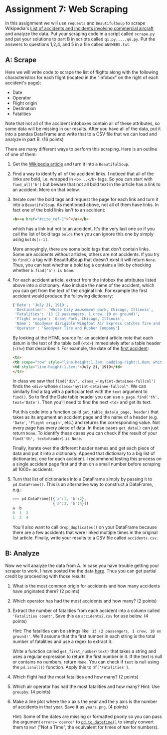 # Assignment 7: Web Scraping
In this assignment we will use `requests` and `BeautifulSoup` to scrape Wikipedia's [List of accidents and incidents involving commercial aircraft](https://en.wikipedia.org/wiki/List_of_accidents_and_incidents_involving_commercial_aircraft) and analyze the data. Put your scraping code in a script called `scrape.py` and put your solutions to part B in scripts called `q1.py,...,q6.py`. Put the answers to questions 1,2,4, and 5 in a file called `ANSWERS.txt`.

## A: Scrape
Here we will write code to scrape the list of flights along with the following characteristics for each flight (located in the "infobox" on the right of each accident's page):

 - Date
 - Operator
 - Flight origin
 - Destination
 - Fatalities

Note that not all of the accident infoboxes contain all of these attributes, so some data will be missing in our results. After you have all of the data, put it into a pandas DataFrame and write that to a CSV file that we can load and analyze in part B. (16 points)

There are many different ways to perform this scraping. Here is an outline of one of them:

1. Get the [Wikipedia article](https://en.wikipedia.org/wiki/List_of_accidents_and_incidents_involving_commercial_aircraft) and turn it into a `BeautifulSoup`.

2. Find a way to identify all of the accident links. I noticed that all of the links are bold, i.e. wrapped in `<b>...</b>` tags. So you can start with `find_all('b')` but beware that not all bold text in the article has a link to an accident. More on that below.
    
3. Iterate over the bold tags and request the page for each link and turn it into a `BeautifulSoup`. As mentioned above, not all of them have links. In fact one of the bold links isn't to an accident:
    
    ```html
    <b><a href="#cite_ref-1">^</a></b>
    ```

    which has a link but not to an accident. It's the very last one so if you call the list of bold tags `bolds` then you can ignore this one by simply using `bolds[:-1]`.
        
    More annoyingly, there are some bold tags that don't contain links. Some are accidents without articles, others are not accidents. If you try to `find()` a tag with BeautifulSoup that doesn't exist it will return `None`. Thus, you can test whether a bold tag `b` contains a link by checking whether `b.find('a') is None`.

4. For each accident article, extract from the infobox the attributes listed above into a dictionary. Also include the name of the accident, which you can get from the text of the original link. For example the first accident would produce the following dictionary:

    ```python
    {'Date': 'July 21, 1919',
     'Destination': 'White City amusement park, Chicago, Illinois',
     'Fatalities': '13 (2 passengers, 1 crew, 10 on ground)',
     'Flight origin': 'Grant Park, Chicago, Illinois',
     'Name': 'Goodyear dirigible Wingfoot Air Express catches fire and crashes',
     'Operator': 'Goodyear Tire and Rubber Company'}
    ```
    
    By looking at the HTML source for an accident article note that each datum is the text of the table cell (`<td>`) immediately after a table header (`<th>`) that describes it. For example, the date of the [first accident](https://en.wikipedia.org/wiki/Wingfoot_Air_Express_crash):
    
    ```html
    <tr>
    <th scope="row" style="line-height:1.3em; padding-right:1.0em; white-space:nowrap;">Date</th>
    <td style="line-height:1.3em;">July 21, 1919</td>
    </tr>
    ```
    
    In class we saw that `find('div', class_='nytint-detainee-fullcol')` finds the `<div>` whose `class="nytint-detainee-fullcol"`. We can similarly find a tag with a particular text with the `text` argument to `find()`. So to find the Date table header you can use `a_page.find('th', text='Date')`. Then you'll need to find the next `<td>` and get its text.
    
    Put this code into a function calld `get_table_data(a_page, header)` that takes as its argument an accident page and the name of a header (e.g. `'Date'`, `'Flight origin'`, etc.) and returns the corresponding value. Not every page has every piece of data. In those cases `get_data()` can just return `None`. To identify these cases you can check if the result of your `find('th', text=header)` `is None`.
    
    Finally, iterate over the different header names and get each piece of data and put it into a dictionary. Append that dictionary to a big list of dictionaries, one for each accident. I recommend testing this process on a single accident page first and then on a small number before scraping all 1000+ accidents.
    
5. Turn that list of dictionaries into a DataFrame simply by passing it to `pd.DataFrame()`. This is an alternative way to construct a DataFrame, e.g.:

    ```python
    >>> pd.DataFrame([{'a':1, 'b':2}, 
                      {'a':3, 'b':4}])
    a  b
    0  1  2
    1  3  4
    ```
    
    You'll also want to call `drop_duplicates()` on your DataFrame because there are a few accidents that were linked multiple times in the original list article. Finally, write your results to a CSV file called `accidents.csv`.

## B: Analyze
Now we will analyze the data from A. In case you have trouble getting your scraper to work, I have posted the the data [here](https://raw.githubusercontent.com/harris-ippp/s18-a07/master/accidents.csv). Thus you can get partial credit by proceeding with those results.

1. What is the most common origin for accidents and how many accidents have originated there? (2 points)

2. Which operator has had the most accidents and how many? (2 points)

3. Extract the number of fatalities from each accident into a column called `'Fatalities count'`. Save this as `accidents2.csv` for use below. (4 points)

    Hint: The fatalities can be strings like `'13 (2 passengers, 1 crew, 10 on ground)'`. We'll assume that the first number in each string is the total number of fatalities and use a regex to extract it. 

    Write a function called `get_first_number(text)` that takes a string and uses a regular expression to return the first number in it. If the text is null or contains no numbers, return `None`. You can check if `text` is null using the `pd.isnull()` function. Apply this to `df['Fatalities']`.

3. Which flight had the most fatalities and how many? (2 points)

4. Which air operator has had the most fatalities and how many? Hint: Use `groupby`. (4 points)
    
5. Make a line plot where the x axis the year and the y axis is the number of accidents in that year. Save it as `years.png`. (4 points)

    Hint: Some of the dates are missing or formatted poorly so you can pass the argument `errors='coerce'` to [`pd.to_datetime()`](https://pandas.pydata.org/pandas-docs/stable/generated/pandas.to_datetime.html) to simply convert them to `NaT` ("Not a Time",  the equivalent for times of `NaN` for numbers).
